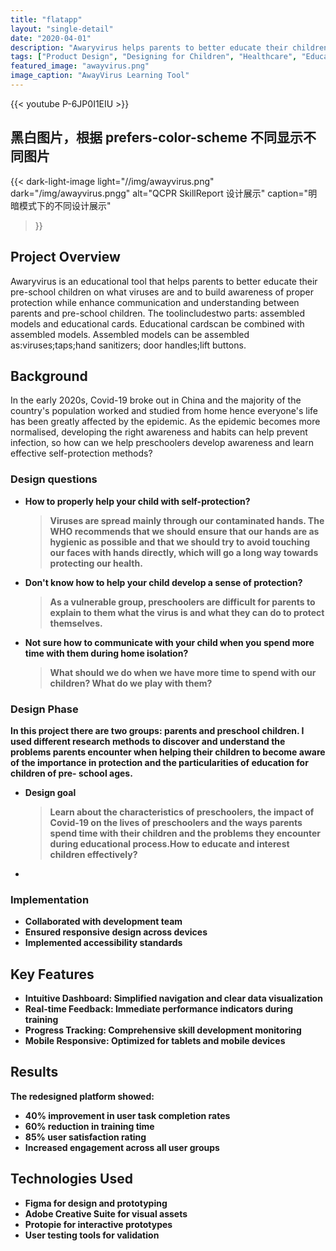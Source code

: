```yaml
---
title: "flatapp"
layout: "single-detail"
date: "2020-04-01"
description: "Awaryvirus helps parents to better educate their children on what viruses are and to build awareness of proper protection."
tags: ["Product Design", "Designing for Children", "Healthcare", "Educational Tool"]
featured_image: "awayvirus.png"
image_caption: "AwayVirus Learning Tool"
---
```


{{< youtube P-6JP0I1EIU >}}


## 黑白图片，根据 prefers-color-scheme 不同显示不同图片

{{<
dark-light-image
light="//img/awayvirus.png"
dark="/img/awayvirus.pngg"
alt="QCPR SkillReport 设计展示"
caption="明暗模式下的不同设计展示" 
>}}


## Project Overview
Awaryvirus is an educational tool that helps parents to better educate their pre-school children on what viruses are and to build awareness of proper protection while enhance communication and understanding between parents and pre-school children. The toolincludestwo parts: assembled models and educational cards. Educational cardscan be combined with assembled models. Assembled models can be assembled as:viruses;taps;hand sanitizers; door handles;lift buttons.

## Background
In the early 2020s, Covid-19 broke out in China and the majority of the country's population worked and studied from home hence everyone's life has been greatly affected by the epidemic. As the epidemic becomes more normalised, developing the right awareness and habits can help prevent infection, so how can we help preschoolers develop awareness and learn effective self-protection methods?

### Design questions
-  <strong><span style="orange"> How to properly help your child with self-protection?
    > Viruses are spread mainly through our contaminated hands. The WHO recommends that we should ensure that our hands are as hygienic as possible and that we should try to avoid touching our faces with hands directly, which will go a long way towards protecting our health.
- Don't know how to help your child develop a sense of protection?
    > As a vulnerable group, preschoolers are difficult for parents to explain to them what the virus is and what they can do to protect themselves.
- Not sure how to communicate with your child when you spend more time with them during home isolation?
    > What should we do when we have more time to spend with our children? What do we play with them?

### Design Phase
In this project there are two groups: parents and preschool children. I used different research methods to discover and understand the problems parents encounter when helping their children to become aware of the importance in protection and the particularities of education for children of pre- school ages. 
- Design goal 
    > Learn about the characteristics of preschoolers, the impact of Covid-19 on the lives of preschoolers and the ways parents spend time with their children and the problems they encounter during educational process.How to educate and interest children effectively?
- 

### Implementation
- Collaborated with development team
- Ensured responsive design across devices
- Implemented accessibility standards

## Key Features

- **Intuitive Dashboard**: Simplified navigation and clear data visualization
- **Real-time Feedback**: Immediate performance indicators during training
- **Progress Tracking**: Comprehensive skill development monitoring
- **Mobile Responsive**: Optimized for tablets and mobile devices

## Results

The redesigned platform showed:
- 40% improvement in user task completion rates
- 60% reduction in training time
- 85% user satisfaction rating
- Increased engagement across all user groups

## Technologies Used

- Figma for design and prototyping
- Adobe Creative Suite for visual assets
- Protopie for interactive prototypes
- User testing tools for validation
